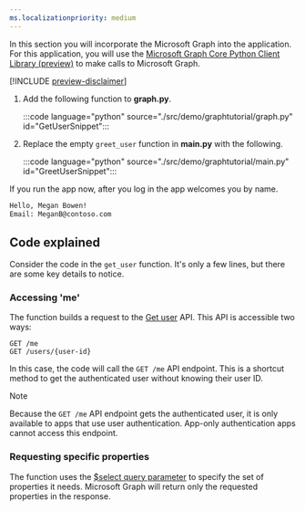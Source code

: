 ```yaml
---
ms.localizationpriority: medium
---
```


<!-- markdownlint-disable MD041 -->

In this section you will incorporate the Microsoft Graph into the application. For this application, you will use the [Microsoft Graph Core Python Client Library (preview)](https://github.com/microsoftgraph/msgraph-sdk-python-core) to make calls to Microsoft Graph.

[!INCLUDE [preview-disclaimer](preview-disclaimer.md)]

1. Add the following function to **graph.py**.

    :::code language="python" source="./src/demo/graphtutorial/graph.py" id="GetUserSnippet":::

1. Replace the empty `greet_user` function in **main.py** with the following.

    :::code language="python" source="./src/demo/graphtutorial/main.py" id="GreetUserSnippet":::

If you run the app now, after you log in the app welcomes you by name.

```bash
Hello, Megan Bowen!
Email: MeganB@contoso.com
```

## Code explained

Consider the code in the `get_user` function. It's only a few lines, but there are some key details to notice.

### Accessing 'me'

The function builds a request to the [Get user](/graph/api/user-get) API. This API is accessible two ways:

```http
GET /me
GET /users/{user-id}
```

In this case, the code will call the `GET /me` API endpoint. This is a shortcut method to get the authenticated user without knowing their user ID.

> [!NOTE]
> Because the `GET /me` API endpoint gets the authenticated user, it is only available to apps that use user authentication. App-only authentication apps cannot access this endpoint.

### Requesting specific properties

The function uses the [$select query parameter](/graph/query-parameters#select-parameter) to specify the set of properties it needs. Microsoft Graph will return only the requested properties in the response.
